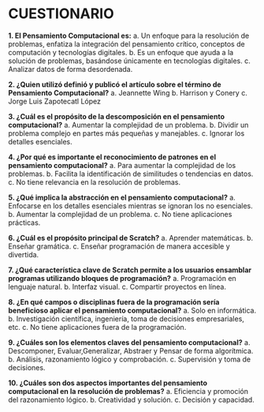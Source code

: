 # CUESTIONARIO

**1. El Pensamiento Computacional es:**
a. Un enfoque para la resolución de problemas, enfatiza la integración del pensamiento crítico, conceptos de computación y tecnologías digitales.
b. Es un enfoque que ayuda a la solución de problemas, basándose únicamente en tecnologías digitales.
c. Analizar datos de forma desordenada. 

**2. ¿Quien utilizó definió y publicó el artículo sobre el término de Pensamiento Computacional?**
a. Jeannette Wing
b. Harrison y Conery
c. Jorge Luis Zapotecatl López

**3. ¿Cuál es el propósito de la descomposición en el pensamiento computacional?**
a. Aumentar la complejidad de un problema.
b. Dividir un problema complejo en partes más pequeñas y manejables.
c. Ignorar los detalles esenciales.

**4. ¿Por qué es importante el reconocimiento de patrones en el pensamiento computacional?**
a. Para aumentar la complejidad de los problemas.
b. Facilita la identificación de similitudes o tendencias en datos.
c. No tiene relevancia en la resolución de problemas.

**5. ¿Qué implica la abstracción en el pensamiento computacional?**
a. Enfocarse en los detalles esenciales mientras se ignoran los no esenciales.
b. Aumentar la complejidad de un problema.
c. No tiene aplicaciones prácticas.

**6. ¿Cuál es el propósito principal de Scratch?**
a. Aprender matemáticas.
b. Enseñar gramática.
c. Enseñar programación de manera accesible y divertida.

**7. ¿Qué característica clave de Scratch permite a los usuarios ensamblar programas utilizando bloques de programación?**
a. Programación en lenguaje natural.
b. Interfaz visual.
c. Compartir proyectos en línea.

**8. ¿En qué campos o disciplinas fuera de la programación sería beneficioso aplicar el pensamiento computacional?**
a. Solo en informática.
b. Investigación científica, ingeniería, toma de decisiones empresariales, etc.
c. No tiene aplicaciones fuera de la programación.

**9. ¿Cuáles son los elementos claves del pensamiento computacional?**
a. Descomponer, Evaluar,Generalizar, Abstraer y Pensar de forma algorítmica.
b. Análisis, razonamiento lógico y comprobación.
c. Supervisión y toma de decisiones.

**10. ¿Cuáles son dos aspectos importantes del pensamiento computacional en la resolución de problemas?**
a. Eficiencia y promoción del razonamiento lógico.
b. Creatividad y solución.
c. Decisión y capacidad.
